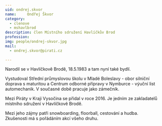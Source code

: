 ```yaml
---
uid: ondrej.skvor
name:     Ondřej Škvor
category:
  - clenove
  - mshavlbrod
description: člen Místního sdružení Havlíčkův Brod
profession: 
img: people/ondrej-skvor.jpg
mail:
  - ondrej.skvor@pirati.cz
  
---
```


Narodil se v Havlíčkově Brodě, 18.5.1983 a tam nyní také bydlí.

Vystudoval Střední průmyslovou školu v Mladé Boleslavy - obor silniční doprava s maturitou a Centrum odborné přípravy v Nymburce - výuční list automechanik. V současné době pracuje jako zámečník.

Mezi Piráty v Kraji Vysočina se přidal v roce 2016. Je jedním ze zakladatelů místního sdružení v Havlíčkově Brodě.

Mezi jeho zájmy patři snowboarding, floorball, cestování a hudba. Zkušenosti má s pořádáním akcí všeho druhu. 
